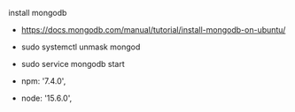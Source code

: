 install mongodb 
- https://docs.mongodb.com/manual/tutorial/install-mongodb-on-ubuntu/
- sudo systemctl unmask mongod
- sudo service mongodb start

-  npm: '7.4.0',
-  node: '15.6.0',
